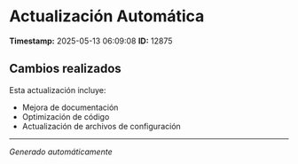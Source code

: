 # Actualización Automática

**Timestamp:** 2025-05-13 06:09:08
**ID:** 12875

## Cambios realizados

Esta actualización incluye:
- Mejora de documentación
- Optimización de código
- Actualización de archivos de configuración

---
*Generado automáticamente*

